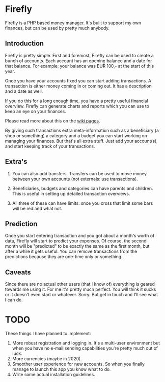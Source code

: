 # Firefly
Firefly is a PHP based money manager. It's built to support my own finances, but
can be used by pretty much anybody.

## Introduction
Firefly is pretty simple. First and foremost, Firefly can be used to create a
 bunch of accounts. Each account has an opening balance and a date for that
 balance. For example: your balance was EUR 100,- at the start of this year.

Once you have your accounts fixed you can start adding transactions. A
transaction is either money coming in or coming out. It has a description and
 a date as well.

If you do this for a long enough time, you have a pretty useful financial
overview. Firefly can generate charts and reports which you can use to keep
an eye on your finances.

Please read more about this on the [wiki pages](https://github.com/JC5/Firefly/wiki).

By giving such transactions extra meta-information such as a beneficiary (a
shop or something) a category and a budget you can start working on managing
your finances. But that's all extra stuff. Just add your account(s),
and start keeping track of your transactions.

## Extra's
1. You can also add transfers. Transfers can be used to move money between your
own accounts (not externals: use transactions).

2. Beneficiaries, budgets and categories can have parents and children. This is
 useful in setting up detailed transaction overviews.

3. All three of these can have limits: once you cross that limit some bars will
be red and what not.

## Prediction

Once you start entering transaction and you got about a month's worth of
data, Firefly will start to predict your expenses. Of course,
the second month will be "predicted" to be exactly the same as the first
month, but after a while it gets useful. You can remove transactions from the
predictions because they are one-time only or something.

## Caveats

Since there are no actual other users (that I know of) everything is geared
towards me using it. For me it's pretty much perfect. You will think it sucks
 or it doesn't even start or whatever. Sorry. But get in touch and I'll see
 what I can do.

# TODO
These things I have planned to implement:

1. More robust registration and logging in. It's a multi-user environment but
 when you have no e-mail sending capabilities you're pretty much out of luck.
2. More currencies (maybe in 2020).
3. Smoother user experience for new accounts. So when you finally manage to
launch this app you know what to do.
4. Write some actual installation guidelines.